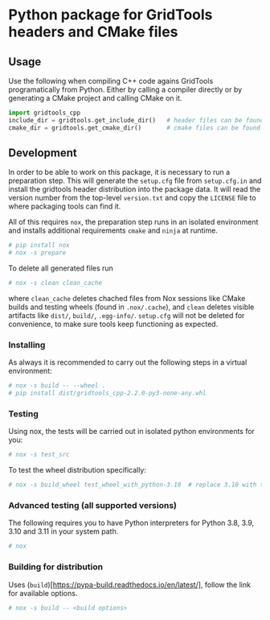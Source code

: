 # Python package for GridTools headers and CMake files

## Usage

Use the following when compiling C++ code agains GridTools programatically from Python.
Either by calling a compiler directly or by generating a CMake project and calling CMake on it.

```python
import gridtools_cpp
include_dir = gridtools.get_include_dir()   # header files can be found here
cmake_dir = gridtools.get_cmake_dir()       # cmake files can be found here
```

## Development

In order to be able to work on this package, it is necessary to run a preparation step.
This will generate the `setup.cfg` file from `setup.cfg.in` and install the gridtools header distribution into the package data.
It will read the version number from the top-level `version.txt` and copy the `LICENSE` file to where packaging tools can find it.

All of this requires `nox`, the preparation step runs in an isolated environment and installs additional requirements `cmake` and `ninja` at runtime.

```bash
# pip install nox
# nox -s prepare
```

To delete all generated files run

```bash
# nox -s clean clean_cache
```

where `clean_cache` deletes chached files from Nox sessions like CMake builds and testing wheels (found in `.nox/.cache`), and `clean` deletes visible artifacts like `dist/`, `build/`, `.egg-info/`.
`setup.cfg` will not be deleted for convenience, to make sure tools keep functioning as expected.

### Installing

As always it is recommended to carry out the following steps in a virtual environment:

```bash
# nox -s build -- --wheel .
# pip install dist/gridtools_cpp-2.2.0-py3-none-any.whl
```

### Testing

Using nox, the tests will be carried out in isolated python environments for you:

```bash
# nox -s test_src
```

To test the wheel distribution specifically:

```bash
# nox -s build_wheel test_wheel_with_python-3.10  # replace 3.10 with the Python version you are running
```

### Advanced testing (all supported versions)

The following requires you to have Python interpreters for Python 3.8, 3.9, 3.10 and 3.11 in your system path.

```bash
# nox
```

### Building for distribution

Uses (`build`)[https://pypa-build.readthedocs.io/en/latest/], follow the link for available options.

```bash
# nox -s build -- <build options>
```
